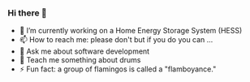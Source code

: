 ### Hi there 👋

- 🔭 I’m currently working on a Home Energy Storage System (HESS) 
- 📫 How to reach me: please don't but if you do you can ...
- 💬 Ask me about software development
- 🥁 Teach me something about drums
- ⚡ Fun fact: a group of flamingos is called a "flamboyance."

<!--
**rubalo/rubalo** is a ✨ _special_ ✨ repository because its `README.md` (this file) appears on your GitHub profile.

Here are some ideas to get you started:

- 🔭 I’m currently working on ...
- 🌱 I’m currently learning ...
- 👯 I’m looking to collaborate on ...
- 🤔 I’m looking for help with ...
- 💬 Ask me about ...
- 📫 How to reach me: ...
- 😄 Pronouns: ...
- ⚡ Fun fact: ...
-->
